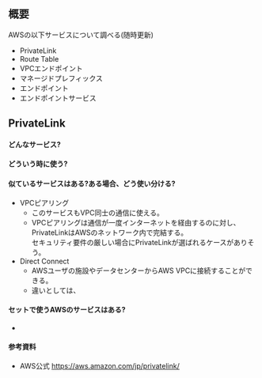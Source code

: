 ## 概要
AWSの以下サービスについて調べる(随時更新)
 - PrivateLink
 - Route Table
 - VPCエンドポイント
 - マネージドプレフィックス
 - エンドポイント
 - エンドポイントサービス

## PrivateLink
#### どんなサービス?


#### どういう時に使う?

#### 似ているサービスはある?ある場合、どう使い分ける?
 - VPCピアリング
   - このサービスもVPC同士の通信に使える。
   - VPCピアリングは通信が一度インターネットを経由するのに対し、PrivateLinkはAWSのネットワーク内で完結する。<br>セキュリティ要件の厳しい場合にPrivateLinkが選ばれるケースがありそう。
 - Direct Connect
   - AWSユーザの施設やデータセンターからAWS VPCに接続することができる。
   - 違いとしては、

#### セットで使うAWSのサービスはある?
 - 

#### 参考資料
 - AWS公式 https://aws.amazon.com/jp/privatelink/
